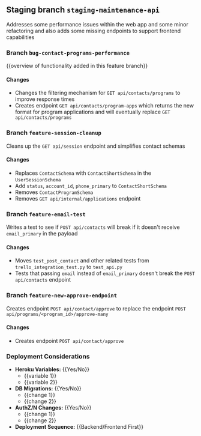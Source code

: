 ## Staging branch `staging-maintenance-api`
Addresses some performance issues within the web app and some minor refactoring and also adds some missing endpoints to support frontend capabilities


### Branch `bug-contact-programs-performance`
{{overview of functionality added in this feature branch}}

#### Changes

- Changes the filtering mechanism for `GET api/contacts/programs` to improve response times
- Creates endpoint `GET api/contacts/program-apps` which returns the new format for program applications and will eventually replace `GET api/contacts/programs`

### Branch `feature-session-cleanup`
Cleans up the `GET api/session` endpoint and simplifies contact schemas

#### Changes

- Replaces `ContactSchema` with `ContactShortSchema` in the `UserSessionSchema`
- Add `status`, `account_id`, `phone_primary` to `ContactShortSchema`
- Removes `ContactProgramSchema`
- Removes `GET api/internal/applications` endpoint

### Branch `feature-email-test`
Writes a test to see if `POST api/contacts` will break if it doesn't receive `email_primary` in the payload

#### Changes

- Moves `test_post_contact` and other related tests from `trello_integration_test.py` to `test_api.py`
- Tests that passing `email` instead of `email_primary` doesn't break the `POST api/contacts` endpoint

### Branch `feature-new-approve-endpoint`
Creates endpoint `POST api/contact/approve` to replace the endpoint `POST api/programs/<program_id>/approve-many`

#### Changes

-  Creates endpoint `POST api/contact/approve`

### Deployment Considerations

- **Heroku Variables:** {{Yes/No}}
    - {{variable 1}}
    - {{variable 2}}
- **DB Migrations:** {{Yes/No}}
    - {{change 1}}
    - {{change 2}}
- **AuthZ/N Changes:** {{Yes/No}}
    - {{change 1}}
    - {{change 2}}
- **Deployment Sequence:** {{Backend/Frontend First}}
